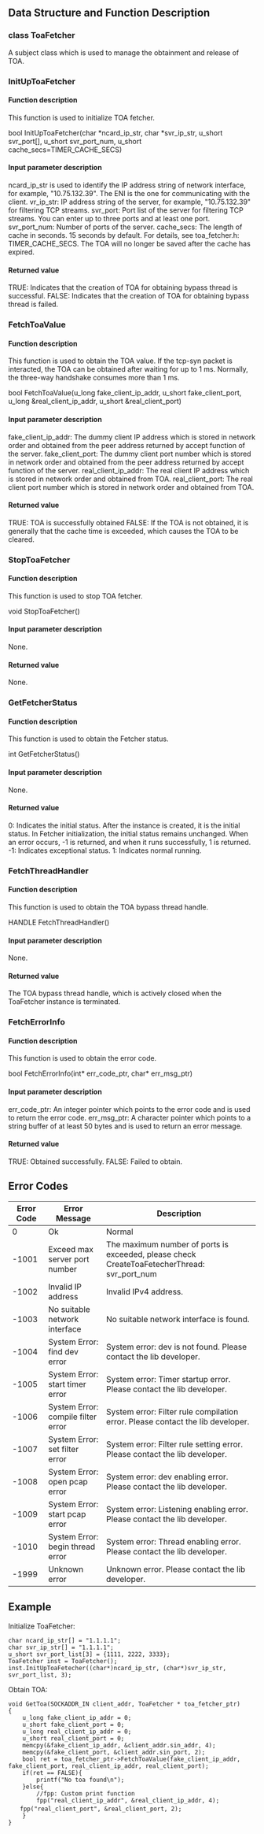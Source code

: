 ## Data Structure and Function Description
### class ToaFetcher
A subject class which is used to manage the obtainment and release of TOA.

### InitUpToaFetcher
#### Function description
This function is used to initialize TOA fetcher.

bool InitUpToaFetcher(char *ncard_ip_str, char *svr_ip_str, u_short svr_port[], u_short svr_port_num, u_short cache_secs=TIMER_CACHE_SECS)

#### Input parameter description
ncard_ip_str is used to identify the IP address string of network interface, for example, "10.75.132.39". The ENI is the one for communicating with the client.
vr_ip_str: IP address string of the server, for example, "10.75.132.39" for filtering TCP streams.
svr_port: Port list of the server for filtering TCP streams. You can enter up to three ports and at least one port.
svr_port_num: Number of ports of the server.
cache_secs: The length of cache in seconds. 15 seconds by default. For details, see toa_fetcher.h: TIMER_CACHE_SECS. The TOA will no longer be saved after the cache has expired.

#### Returned value
TRUE: Indicates that the creation of TOA for obtaining bypass thread is successful.
FALSE: Indicates that the creation of TOA for obtaining bypass thread is failed.

### FetchToaValue
#### Function description
This function is used to obtain the TOA value. If the tcp-syn packet is interacted, the TOA can be obtained after waiting for up to 1 ms. Normally, the three-way handshake consumes more than 1 ms.

bool FetchToaValue(u_long fake_client_ip_addr, u_short fake_client_port, u_long &real_client_ip_addr, u_short &real_client_port)

#### Input parameter description
fake_client_ip_addr: The dummy client IP address which is stored in network order and obtained from the peer address returned by accept function of the server.
fake_client_port: The dummy client port number which is stored in network order and obtained from the peer address returned by accept function of the server.
real_client_ip_addr: The real client IP address which is stored in network order and obtained from TOA.
real_client_port: The real client port number which is stored in network order and obtained from TOA.

#### Returned value
TRUE: TOA is successfully obtained
FALSE: If the TOA is not obtained, it is generally that the cache time is exceeded, which causes the TOA to be cleared.


### StopToaFetcher
#### Function description
This function is used to stop TOA fetcher.

void StopToaFetcher()

#### Input parameter description
None.
#### Returned value
None.

### GetFetcherStatus
#### Function description
This function is used to obtain the Fetcher status.

int GetFetcherStatus()

#### Input parameter description
None.
#### Returned value
0: Indicates the initial status. After the instance is created, it is the initial status. In Fetcher initialization, the initial status remains unchanged. When an error occurs, -1 is returned, and when it runs successfully, 1 is returned.
-1: Indicates exceptional status.
1: Indicates normal running.

### FetchThreadHandler
#### Function description
This function is used to obtain the TOA bypass thread handle.

HANDLE FetchThreadHandler()

 #### Input parameter description
None.
#### Returned value
The TOA bypass thread handle, which is actively closed when the ToaFetcher instance is terminated.

### FetchErrorInfo
#### Function description
This function is used to obtain the error code.

bool FetchErrorInfo(int* err_code_ptr, char* err_msg_ptr)

#### Input parameter description
err_code_ptr: An integer pointer which points to the error code and is used to return the error code.
err_msg_ptr: A character pointer which points to a string buffer of at least 50 bytes and is used to return an error message.

#### Returned value
TRUE: Obtained successfully.
FALSE: Failed to obtain.

## Error Codes
| Error Code | Error Message | Description |
|---------|---------|---------|
| 0 | Ok | Normal |
| -1001 | Exceed max server port number | The maximum number of ports is exceeded, please check CreateToaFetecherThread: svr_port_num |
| -1002 | Invalid IP address | Invalid IPv4 address. |
| -1003 | No suitable network interface | No suitable network interface is found. |
| -1004 | System Error: find dev error | System error: dev is not found. Please contact the lib developer. |
| -1005 | System Error: start timer error | System error: Timer startup error. Please contact the lib developer. |
| -1006 | System Error: compile filter error | System error: Filter rule compilation error. Please contact the lib developer. |
| -1007 | System Error: set filter error | System error: Filter rule setting error. Please contact the lib developer. |
| -1008 | System Error: open pcap error | System error: dev enabling error. Please contact the lib developer. |
| -1009 | System Error: start pcap error | System error: Listening enabling error. Please contact the lib developer. |
| -1010 | System Error: begin thread error | System error: Thread enabling error. Please contact the lib developer. |
| -1999 | Unknown error | Unknown error. Please contact the lib developer. |


## Example
Initialize ToaFetcher:
```
char ncard_ip_str[] = "1.1.1.1";
char svr_ip_str[] = "1.1.1.1";
u_short svr_port_list[3] = {1111, 2222, 3333};
ToaFetcher inst = ToaFetcher();
inst.InitUpToaFetecher((char*)ncard_ip_str, (char*)svr_ip_str, svr_port_list, 3);
```

Obtain TOA:
```
void GetToa(SOCKADDR_IN client_addr, ToaFetcher * toa_fetcher_ptr)
{
	u_long fake_client_ip_addr = 0;
	u_short fake_client_port = 0;
	u_long real_client_ip_addr = 0;
	u_short real_client_port = 0;
	memcpy(&fake_client_ip_addr, &client_addr.sin_addr, 4);
	memcpy(&fake_client_port, &client_addr.sin_port, 2);
	bool ret = toa_fetcher_ptr->FetchToaValue(fake_client_ip_addr, fake_client_port, real_client_ip_addr, real_client_port);
	if(ret == FALSE){
		printf("No toa found\n");
	}else{
    	//fpp: Custom print function
		fpp("real_client_ip_addr", &real_client_ip_addr, 4);	
　　fpp("real_client_port", &real_client_port, 2);
	}
}
```















